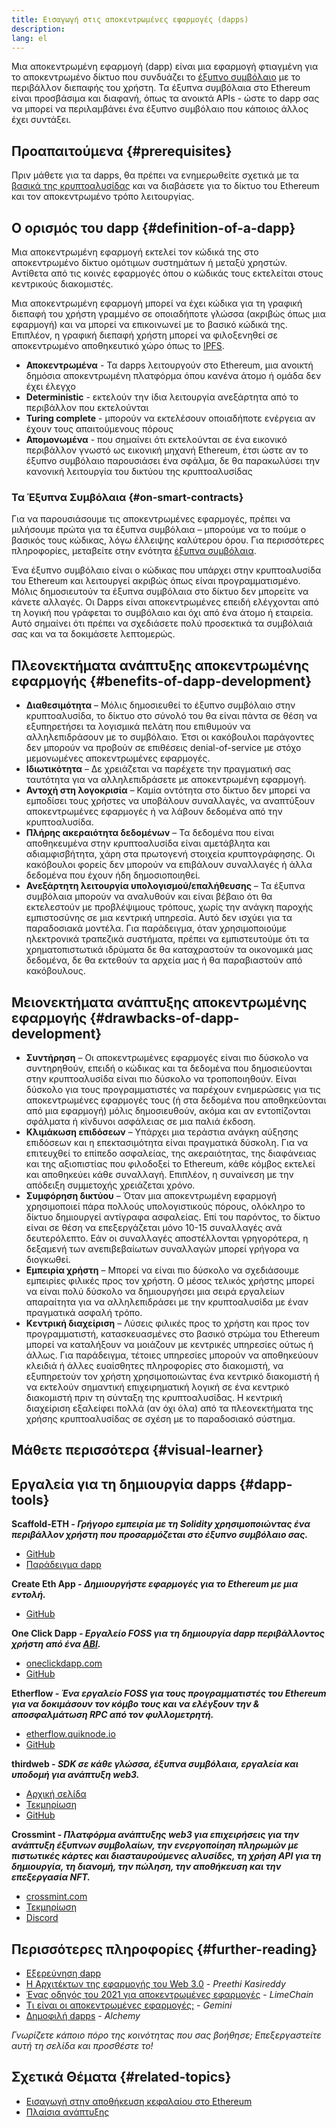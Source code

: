 ```yaml
---
title: Εισαγωγή στις αποκεντρωμένες εφαρμογές (dapps)
description:
lang: el
---
```


Μια αποκεντρωμένη εφαρμογή (dapp) είναι μια εφαρμογή φτιαγμένη για το αποκεντρωμένο δίκτυο που συνδυάζει το [έξυπνο συμβόλαιο](/developers/docs/smart-contracts/) με το περιβάλλον διεπαφής του χρήστη. Τα έξυπνα συμβόλαια στο Ethereum είναι προσβάσιμα και διαφανή, όπως τα ανοικτά APIs - ώστε το dapp σας να μπορεί να περιλαμβάνει ένα έξυπνο συμβόλαιο που κάποιος άλλος έχει συντάξει.

## Προαπαιτούμενα {#prerequisites}

Πριν μάθετε για τα dapps, θα πρέπει να ενημερωθείτε σχετικά με τα [βασικά της κρυπτοαλυσίδας](/developers/docs/intro-to-ethereum/) και να διαβάσετε για το δίκτυο του Ethereum και τον αποκεντρωμένο τρόπο λειτουργίας.

## Ο ορισμός του dapp {#definition-of-a-dapp}

Μια αποκεντρωμένη εφαρμογή εκτελεί τον κώδικά της στο αποκεντρωμένο δίκτυο ομότιμων συστημάτων ή μεταξύ χρηστών. Αντίθετα από τις κοινές εφαρμογές όπου ο κώδικάς τους εκτελείται στους κεντρικούς διακομιστές.

Μια αποκεντρωμένη εφαρμογή μπορεί να έχει κώδικα για τη γραφική διεπαφή του χρήστη γραμμένο σε οποιαδήποτε γλώσσα (ακριβώς όπως μια εφαρμογή) και να μπορεί να επικοινωνεί με το βασικό κώδικά της. Επιπλέον, η γραφική διεπαφή χρήστη μπορεί να φιλοξενηθεί σε αποκεντρωμένο αποθηκευτικό χώρο όπως το [IPFS](https://ipfs.io/).

- **Αποκεντρωμένα** - Τα dapps λειτουργούν στο Ethereum, μια ανοικτή δημόσια αποκεντρωμένη πλατφόρμα όπου κανένα άτομο ή ομάδα δεν έχει έλεγχο
- **Deterministic** - εκτελούν την ίδια λειτουργία ανεξάρτητα από το περιβάλλον που εκτελούνται
- **Turing complete** - μπορούν να εκτελέσουν οποιαδήποτε ενέργεια αν έχουν τους απαιτούμενους πόρους
- **Απομονωμένα** - που σημαίνει ότι εκτελούνται σε ένα εικονικό περιβάλλον γνωστό ως εικονική μηχανή Ethereum, έτσι ώστε αν το έξυπνο συμβόλαιο παρουσιάσει ένα σφάλμα, δε θα παρακωλύσει την κανονική λειτουργία του δικτύου της κρυπτοαλυσίδας

### Τα Έξυπνα Συμβόλαια {#on-smart-contracts}

Για να παρουσιάσουμε τις αποκεντρωμένες εφαρμογές, πρέπει να μιλήσουμε πρώτα για τα έξυπνα συμβόλαια – μπορούμε να το πούμε ο βασικός τους κώδικας, λόγω έλλειψης καλύτερου όρου. Για περισσότερες πληροφορίες, μεταβείτε στην ενότητα [έξυπνα συμβόλαια](/developers/docs/smart-contracts/).

Ένα έξυπνο συμβόλαιο είναι ο κώδικας που υπάρχει στην κρυπτοαλυσίδα του Ethereum και λειτουργεί ακριβώς όπως είναι προγραμματισμένο. Μόλις δημοσιευτούν τα έξυπνα συμβόλαια στο δίκτυο δεν μπορείτε να κάνετε αλλαγές. Οι Dapps είναι αποκεντρωμένες επειδή ελέγχονται από τη λογική που γράφεται το συμβόλαιο και όχι από ένα άτομο ή εταιρεία. Αυτό σημαίνει ότι πρέπει να σχεδιάσετε πολύ προσεκτικά τα συμβόλαιά σας και να τα δοκιμάσετε λεπτομερώς.

## Πλεονεκτήματα ανάπτυξης αποκεντρωμένης εφαρμογής {#benefits-of-dapp-development}

- **Διαθεσιμότητα** – Μόλις δημοσιευθεί το έξυπνο συμβόλαιο στην κρυπτοαλυσίδα, το δίκτυο στο σύνολό του θα είναι πάντα σε θέση να εξυπηρετήσει τα λογισμικά πελάτη που επιθυμούν να αλληλεπιδράσουν με το συμβόλαιο. Έτσι οι κακόβουλοι παράγοντες δεν μπορούν να προβούν σε επιθέσεις denial-of-service με στόχο μεμονωμένες αποκεντρωμένες εφαρμογές.
- **Ιδιωτικότητα** – Δε χρειάζεται να παρέχετε την πραγματική σας ταυτότητα για να αλληλεπιδράσετε με αποκεντρωμένη εφαρμογή.
- **Αντοχή στη λογοκρισία** – Καμία οντότητα στο δίκτυο δεν μπορεί να εμποδίσει τους χρήστες να υποβάλουν συναλλαγές, να αναπτύξουν αποκεντρωμένες εφαρμογές ή να λάβουν δεδομένα από την κρυπτοαλυσίδα.
- **Πλήρης ακεραιότητα δεδομένων** – Τα δεδομένα που είναι αποθηκευμένα στην κρυπτοαλυσίδα είναι αμετάβλητα και αδιαμφισβήτητα, χάρη στα πρωτογενή στοιχεία κρυπτογράφησης. Οι κακόβουλοι φορείς δεν μπορούν να επιβάλουν συναλλαγές ή άλλα δεδομένα που έχουν ήδη δημοσιοποιηθεί.
- **Ανεξάρτητη λειτουργία υπολογισμού/επαλήθευσης** – Τα έξυπνα συμβόλαια μπορούν να αναλυθούν και είναι βέβαιο ότι θα εκτελεστούν με προβλέψιμους τρόπους, χωρίς την ανάγκη παροχής εμπιστοσύνης σε μια κεντρική υπηρεσία. Αυτό δεν ισχύει για τα παραδοσιακά μοντέλα. Για παράδειγμα, όταν χρησιμοποιούμε ηλεκτρονικά τραπεζικά συστήματα, πρέπει να εμπιστευτούμε ότι τα χρηματοπιστωτικά ιδρύματα δε θα καταχραστούν τα οικονομικά μας δεδομένα, δε θα εκτεθούν τα αρχεία μας ή θα παραβιαστούν από κακόβουλους.

## Μειονεκτήματα ανάπτυξης αποκεντρωμένης εφαρμογής {#drawbacks-of-dapp-development}

- **Συντήρηση** – Οι αποκεντρωμένες εφαρμογές είναι πιο δύσκολο να συντηρηθούν, επειδή ο κώδικας και τα δεδομένα που δημοσιεύονται στην κρυπτοαλυσίδα είναι πιο δύσκολο να τροποποιηθούν. Είναι δύσκολο για τους προγραμματιστές να παρέχουν ενημερώσεις για τις αποκεντρωμένες εφαρμογές τους (ή στα δεδομένα που αποθηκεύονται από μια εφαρμογή) μόλις δημοσιευθούν, ακόμα και αν εντοπίζονται σφάλματα ή κίνδυνοι ασφάλειας σε μια παλιά έκδοση.
- **Κλιμάκωση επιδόσεων** – Υπάρχει μια τεράστια ανάγκη αύξησης επιδόσεων και η επεκτασιμότητα είναι πραγματικά δύσκολη. Για να επιτευχθεί το επίπεδο ασφαλείας, της ακεραιότητας, της διαφάνειας και της αξιοπιστίας που φιλοδοξεί το Ethereum, κάθε κόμβος εκτελεί και αποθηκεύει κάθε συναλλαγή. Επιπλέον, η συναίνεση με την απόδειξη συμμετοχής χρειάζεται χρόνο.
- **Συμφόρηση δικτύου** – Όταν μια αποκεντρωμένη εφαρμογή χρησιμοποιεί πάρα πολλούς υπολογιστικούς πόρους, ολόκληρο το δίκτυο δημιουργεί αντίγραφα ασφαλείας. Επί του παρόντος, το δίκτυο είναι σε θέση να επεξεργάζεται μόνο 10-15 συναλλαγές ανά δευτερόλεπτο. Εάν οι συναλλαγές αποστέλλονται γρηγορότερα, η δεξαμενή των ανεπιβεβαίωτων συναλλαγών μπορεί γρήγορα να διογκωθεί.
- **Εμπειρία χρήστη** – Μπορεί να είναι πιο δύσκολο να σχεδιάσουμε εμπειρίες φιλικές προς τον χρήστη. Ο μέσος τελικός χρήστης μπορεί να είναι πολύ δύσκολο να δημιουργήσει μια σειρά εργαλείων απαραίτητα για να αλληλεπιδράσει με την κρυπτοαλυσίδα με έναν πραγματικά ασφαλή τρόπο.
- **Κεντρική διαχείριση** – Λύσεις φιλικές προς το χρήστη και προς τον προγραμματιστή, κατασκευασμένες στο βασικό στρώμα του Ethereum μπορεί να καταλήξουν να μοιάζουν με κεντρικές υπηρεσίες ούτως ή άλλως. Για παράδειγμα, τέτοιες υπηρεσίες μπορούν να αποθηκεύουν κλειδιά ή άλλες ευαίσθητες πληροφορίες στο διακομιστή, να εξυπηρετούν τον χρήστη χρησιμοποιώντας ένα κεντρικό διακομιστή ή να εκτελούν σημαντική επιχειρηματική λογική σε ένα κεντρικό διακομιστή πριν τη σύνταξη της κρυπτοαλυσίδας. Η κεντρική διαχείριση εξαλείφει πολλά (αν όχι όλα) από τα πλεονεκτήματα της χρήσης κρυπτοαλυσίδας σε σχέση με το παραδοσιακό σύστημα.

## Μάθετε περισσότερα {#visual-learner}

<YouTube id="F50OrwV6Uk8" />

## Εργαλεία για τη δημιουργία dapps {#dapp-tools}

**Scaffold-ETH _- Γρήγορο εμπειρία με τη Solidity χρησιμοποιώντας ένα περιβάλλον χρήστη που προσαρμόζεται στο έξυπνο συμβόλαιο σας._**

- [GitHub](https://github.com/scaffold-eth/scaffold-eth-2)
- [Παράδειγμα dapp](https://punkwallet.io/)

**Create Eth App _- Δημιουργήστε εφαρμογές για το Ethereum με μια εντολή._**

- [GitHub](https://github.com/paulrberg/create-eth-app)

**One Click Dapp _- Εργαλείο FOSS για τη δημιουργία dapp περιβάλλοντος χρήστη από ένα [ABI](/glossary/#abi)._**

- [oneclickdapp.com](https://oneclickdapp.com)
- [GitHub](https://github.com/oneclickdapp/oneclickdapp-v1)

**Etherflow _- Ένα εργαλείο FOSS για τους προγραμματιστές του Ethereum για να δοκιμάσουν τον κόμβο τους και να ελέγξουν την & αποσφαλμάτωση RPC από τον φυλλομετρητή._**

- [etherflow.quiknode.io](https://etherflow.quiknode.io/)
- [GitHub](https://github.com/abunsen/etherflow)

**thirdweb _- SDK σε κάθε γλώσσα, έξυπνα συμβόλαια, εργαλεία και υποδομή για ανάπτυξη web3._**

- [Αρχική σελίδα](https://thirdweb.com/)
- [Τεκμηρίωση](https://portal.thirdweb.com/)
- [GitHub](https://github.com/thirdweb-dev/)

**Crossmint _- Πλατφόρμα ανάπτυξης web3 για επιχειρήσεις για την ανάπτυξη έξυπνων συμβολαίων, την ενεργοποίηση πληρωμών με πιστωτικές κάρτες και διασταυρούμενες αλυσίδες, τη χρήση API για τη δημιουργία, τη διανομή, την πώληση, την αποθήκευση και την επεξεργασία NFT._**

- [crossmint.com](https://www.crossmint.com)
- [Τεκμηρίωση](https://docs.crossmint.com)
- [Discord](https://discord.com/invite/crossmint)

## Περισσότερες πληροφορίες {#further-reading}

- [Εξερεύνηση dapp](/dapps)
- [Η Αρχιτέκτων της εφαρμογής του Web 3.0](https://www.preethikasireddy.com/post/the-architecture-of-a-web-3-0-application) - _Preethi Kasireddy_
- [Ένας οδηγός του 2021 για αποκεντρωμένες εφαρμογές](https://limechain.tech/blog/what-are-dapps-the-2021-guide/) - _LimeChain_
- [Τι είναι οι αποκεντρωμένες εφαρμογές;](https://www.gemini.com/cryptopedia/decentralized-applications-defi-dapps) - _Gemini_
- [Δημοφιλή dapps](https://www.alchemy.com/dapps) - _Alchemy_

_Γνωρίζετε κάποιο πόρο της κοινότητας που σας βοήθησε; Επεξεργαστείτε αυτή τη σελίδα και προσθέστε το!_

## Σχετικά Θέματα {#related-topics}

- [Εισαγωγή στην αποθήκευση κεφαλαίου στο Ethereum](/developers/docs/ethereum-stack/)
- [Πλαίσια ανάπτυξης](/developers/docs/frameworks/)
